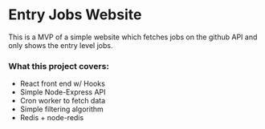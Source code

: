 # Entry Jobs Website

This is a MVP of a simple website which fetches jobs on the github API and only shows the entry level jobs.

### What this project covers:

* React front end w/ Hooks
* Simple Node-Express API
* Cron worker to fetch data
* Simple filtering algorithm
* Redis + node-redis
